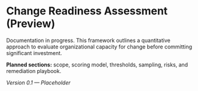 # Change Readiness Assessment (Preview)

Documentation in progress. This framework outlines a quantitative approach to evaluate organizational capacity for change before committing significant investment.

**Planned sections:** scope, scoring model, thresholds, sampling, risks, and remediation playbook.

*Version 0.1 — Placeholder*
